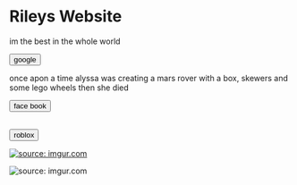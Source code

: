 <h1> Rileys Website </h1>
<p> im the best in the whole world </p> 
<a href="https://www.google.com.au/"><button>google</button></a> 
<p> once apon a time alyssa was creating a mars rover with a box, skewers and some lego wheels then she died </p>
<a href="https://www.facebook.com/"><button>face book</button></a>

<br><a href="https://www.roblox.com/"><button>roblox</button></a>

<a href="https://imgur.com/FqtQC6e"><img src="https://i.imgur.com/FqtQC6e.jpg" title="source: imgur.com" /></a>

<img src="https://i.imgur.com/FqtQC6e.jpg" title="source: imgur.com" />
